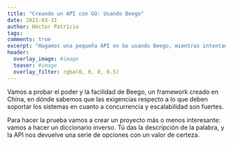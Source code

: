 ```yaml
---
title: "Creando un API con GO: Usando Beego"
date: 2021-03-31
author: Héctor Patricio
tags:
comments: true
excerpt: "Hagamos una pequeña API en Go usando Beego, mientras intentamos seguir los principios de Domain Driven Design"
header:
  overlay_image: #image
  teaser: #image
  overlay_filter: rgba(0, 0, 0, 0.5)
---
```


Vamos a probar el poder y la facilidad de Beego, un framework creado en China, en dónde sabemos que las exigencias respecto a lo que deben soportar los sistemas en cuanto a concurrencia y escalabilidad son fuertes.

Para hacer la prueba vamos a crear un proyecto más o menos interesante: vamos a hacer un diccionario inverso. Tú das la descripción de la palabra, y la API nos devuelve una serie de opciones con un valor de certeza.

